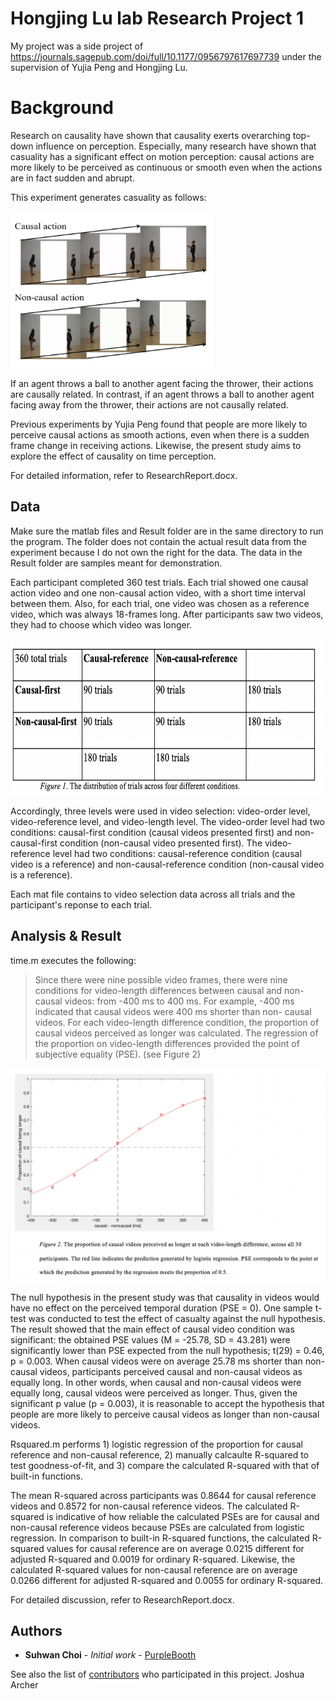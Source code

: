 # Hongjing Lu lab Research Project 1

My project was a side project of https://journals.sagepub.com/doi/full/10.1177/0956797617697739 under the supervision of Yujia Peng and Hongjing Lu. 

# Background

Research on causality have shown that causality exerts overarching top-down influence on perception. Especially, many research have shown that casuality has a significant effect on motion perception: causal actions are more likely to be perceived as continuous or smooth even when the actions are in fact sudden and abrupt. 

This experiment generates casuality as follows:

<img src="Picture1.png" width="324" height="250">

If an agent throws a ball to another agent facing the thrower, their actions are causally related. In contrast, if an agent throws a ball to another agent facing away from the thrower, their actions are not causally related. 

Previous experiments by Yujia Peng found that people are more likely to perceive causal actions as smooth actions, even when there is a sudden frame change in receiving actions. Likewise, the present study aims to explore the effect of causality on time perception.

For detailed information, refer to ResearchReport.docx.
## Data

Make sure the matlab files and Result folder are in the same directory to run the program.
The folder does not contain the actual result data from the experiment because I do not own the right for the data. The data in the Result folder are samples meant for demonstration.

Each participant completed 360 test trials. Each trial showed one causal action video and one non-causal action video, with a short time interval between them. Also, for each trial, one video was chosen as a reference video, which was always 18-frames long. After participants saw two videos, they had to choose which video was longer.

<img src="Picture2.png" width="500" height="250">

Accordingly, three levels were used in video selection: video-order level, video-reference level, and video-length level. The video-order level had two conditions: causal-first condition (causal videos presented first) and non-causal-first condition (non-causal video presented first). The video-reference level had two conditions: causal-reference condition (causal video is a reference) and non-causal-reference condition (non-causal video is a reference).  

Each mat file contains to video selection data across all trials and the participant's reponse to each trial.


## Analysis & Result

time.m executes the following:

> Since there were nine possible video frames, there were nine conditions for video-length differences between causal and non-   causal videos: from -400 ms to 400 ms. For example, -400 ms indicated that causal videos were 400 ms shorter than non-         causal videos. For each video-length difference condition, the proportion of causal videos perceived as longer was             calculated. The regression of the proportion on video-length differences provided the point of subjective equality (PSE). (see Figure 2)

![](Picture3.png)

The null hypothesis in the present study was that causality in videos would have no effect on the perceived temporal duration (PSE = 0). One sample t-test was conducted to test the effect of casualty against the null hypothesis. The result showed that the main effect of causal video condition was significant: the obtained PSE values (M = -25.78, SD = 43.281) were significantly lower than PSE expected from the null hypothesis; t(29) = 0.46, p = 0.003. When causal videos were on average 25.78 ms shorter than non-causal videos, participants perceived causal and non-causal videos as equally long. In other words, when causal and non-causal videos were equally long, causal videos were perceived as longer. Thus, given the significant p value (p = 0.003), it is reasonable to accept the hypothesis that people are more likely to perceive causal videos as longer than non-causal videos. 


Rsquared.m performs 1) logistic regression of the proportion for causal reference and non-causal reference, 2) manually calcaulte R-squared to test goodness-of-fit, and 3) compare the calculated R-squared with that of built-in functions.

The mean R-squared across participants was 0.8644 for causal reference videos and 0.8572 for non-causal reference videos. The calculated R-squared is indicative of how reliable the calculated PSEs are for causal and non-causal reference videos because PSEs are calculated from logistic regression. In comparison to built-in R-squared functions, the calculated R-squared values for causal reference are on average 0.0215 different for adjusted R-squared and 0.0019 for ordinary R-squared. Likewise, the calculated R-squared values for non-causal reference are on average 0.0266 different for adjusted R-squared and 0.0055 for ordinary R-squared. 

For detailed discussion, refer to ResearchReport.docx.

## Authors

* **Suhwan Choi** - *Initial work* - [PurpleBooth](https://github.com/PurpleBooth)

See also the list of [contributors](https://github.com/your/project/contributors) who participated in this project.
Joshua Archer
